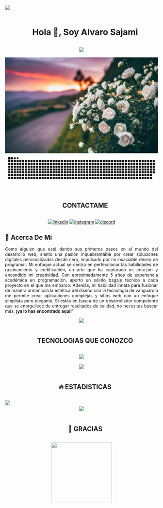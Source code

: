 <img src="https://user-images.githubusercontent.com/73097560/115834477-dbab4500-a447-11eb-908a-139a6edaec5c.gif">

<div id="user-content-toc">
  <ul align="center">
    <summary><h1 style="display: inline-block">Hola 👋, Soy Alvaro Sajami</h1></summary>
  </ul>

<p align="center">
  <a href="https://github.com/DenverCoder1/readme-typing-svg">
  <img src="https://readme-typing-svg.herokuapp.com?font=Time+New+Roman&color=%23333333&size=25&center=true&vCenter=true&width=600&height=100&lines=Competente+Trabajador;Competente+Programador;Competente+Trabajador;">
  </a>
</p>

  <div align="center">
  <img  src="https://github.com/AlesSapi24/AlesSapi24/blob/main/Flores.jpg"
       alt="snake" /></a>
</div>


<!--- snake -->
<div align="center">
  <img  src="https://github.com/1999AZZAR/1999AZZAR/blob/main/resources/img/grid-snake.svg"
       alt="snake" /></a>
</div>

<div id="user-content-toc">
  <ul align="center">
    <summary><h2 style="display: inline-block">CONTACTAME</h2></summary>
  </ul>
</div>
<p align="center">
<a href="https://www.linkedin.com/in/./" target="blank"><img align="center" src="https://user-images.githubusercontent.com/88904952/234979284-68c11d7f-1acc-4f0c-ac78-044e1037d7b0.png" alt="linkedin" height="50" width="50" /></a>
<a href="https://www.instagram.com/./" target="blank"><img align="center" src="https://user-images.githubusercontent.com/88904952/234981169-2dd1e58f-4b7e-468c-8213-034ba62156c3.png" alt="instagram" height="50" width="50" /></a>
<a href="https://discord.gg/." target="blank"><img align="center" src="https://user-images.githubusercontent.com/88904952/234982627-019fd336-6248-453c-9b05-97c13fd1d207.png" alt="discord" height="50" width="50" /></a>
</p>


<h2 align="left">🚀 Acerca De Mi</h2>

<p align="justify">Como alguien que está dando sus primeros pasos en el mundo del desarrollo web, siento una pasión inquebrantable por crear soluciones digitales personalizadas desde cero, impulsado por mi insaciable deseo de programar. Mi enfoque actual se centra en perfeccionar las habilidades de razonamiento y codificación, un arte que ha capturado mi corazón y encendido mi creatividad. Con aproximadamente 5 años de experiencia académica en programación, aporto un sólido bagaje técnico a cada proyecto en el que me embarco. Además, mi habilidad innata para fusionar de manera armoniosa la estética del diseño con la tecnología de vanguardia me permite crear aplicaciones complejas y sitios web con un enfoque simplista pero elegante. Si estás en busca de un desarrollador competente que se enorgullece de entregar resultados de calidad, no necesitas buscar más, <b>¡ya lo has encontrado aquí!</b>"</p>

<div align="center">
<img src="https://user-images.githubusercontent.com/73097560/115834477-dbab4500-a447-11eb-908a-139a6edaec5c.gif">
</div>

<div id="user-content-toc">
  <ul align="center">
    <summary><h2 style="display: inline-block">TECNOLOGIAS QUE CONOZCO</h1></summary>
  </ul>
</div>

<!--tech stack icons-->
<p align="center">
  <a href="https://skillicons.dev">
    <img src="https://skillicons.dev/icons?i=git,bootstrap,html,css,github,idea,,java,js,mysql,nodejs,py,vscode&perline=14" />
  </a>
</p>

<div align="center">
<img src="https://user-images.githubusercontent.com/73097560/115834477-dbab4500-a447-11eb-908a-139a6edaec5c.gif">
</div>

<div id="user-content-toc">
  <ul align="center">
    <summary><h2 style="display: inline-block">🔥 ESTADISTICAS</h2></summary>
  </ul>
</div>
<img src="https://github-profile-trophy.vercel.app/?username=alessapi24&theme=juicyfresh&no-bg=true" />

<div align="center">
<img src="https://user-images.githubusercontent.com/73097560/115834477-dbab4500-a447-11eb-908a-139a6edaec5c.gif">
</div>

<div id="user-content-toc">
  <ul align="center">
    <summary><h2 style="display: inline-block">🌹 GRACIAS</h2></summary>
  </ul>
</div>

<p align='center'>
<img src="https://media.giphy.com/media/O51MQ3DduOcGW6ofR3/giphy.gif" width="200" height="200" frameBorder="0" class="giphy-embed" allowFullScreen></img></p>
<br>

